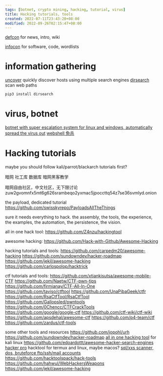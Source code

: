 ```yaml
---
tags: [botnet, crypto mining, hacking, tutorial, virus]
title: Hacking tutorials, tools
created: 2022-07-11T23:43:20+08:00
modified: 2022-09-26T02:15:47+08:00
---
```


[defcon](https://defcon.org) for news, intro, wiki

[infocon](https://infocon.org) for software, code, wordlists

# information gathering

[uncover](https://github.com/projectdiscovery/uncover) quickly discover hosts using multiple search engines
[dirsearch](https://github.com/maurosoria/dirsearch) scan web paths
```bash
pip3 install dirsearch
```

# virus, botnet

[botnet with super escalation system for linux and windows, automatically spread the virus out](https://github.com/ThrillQuks/Pitraix)
[webshell 免杀](https://zu1k.com/posts/security/web-security/hide-your-webshell/)

# Hacking tutorials

maybe you should follow kali/parrot/blackarch tutorials first?

暗网 社工库 数据库 暗网黑客教学

暗网自由社区，中文社区，无下限讨论
zuw2gvomnfx5mt6g626srambeqo2yxmac5jpoccttq54z7se36svmlyd.onion

the payload, dedicated tutorial
https://github.com/swisskyrepo/PayloadsAllTheThings

sure it needs everything to hack. the assembly, the tools, the experience, the examples, the automation, the persistence, the vision.

all in one hack tool:
https://github.com/Z4nzu/hackingtool

awesome hacking:
https://github.com/Hack-with-Github/Awesome-Hacking

hacking tutorials and tools:
https://github.com/carpedm20/awesome-hacking
https://github.com/sundowndev/hacker-roadmap
https://github.com/jekil/awesome-hacking
https://github.com/carlospolop/hacktrick

ctf tutorials and tools:
https://github.com/xtiankisutsa/awesome-mobile-CTF
https://github.com/Naetw/CTF-pwn-tips
https://github.com/firmianay/CTF-All-In-One
https://github.com/taviso/ctftool
https://github.com/UnaPibaGeek/ctfr
https://github.com/RsaCtfTool/RsaCtfTool
https://github.com/Gallopsled/pwntools
https://github.com/0Chencc/CTFCrackTools
https://github.com/google/google-ctf
https://github.com/ctf-wiki/ctf-wiki
https://github.com/apsdehal/awesome-ctf
https://github.com/p4-team/ctf
https://github.com/zardus/ctf-tools

some other tools and resources
https://github.com/jopohl/urh
https://github.com/sundowndev/hacker-roadmap
[all in one hacking tool](https://github.com/Z4nzu/hackingtool) for kali linux
https://github.com/edoardottt/awesome-hacker-search-engines
[hacker pro](https://github.com/jaykali/hackerpro) hacktool for termux and linux, maybe macos?
[sql/xxs scanner, dos, bruteforce ftp/ssh/mail accounts](https://github.com/b3-v3r/Hunner)
https://github.com/hacktoolspack/hack-tools
https://github.com/hahwul/WebHackersWeapons
https://github.com/jekil/awesome-hacking
